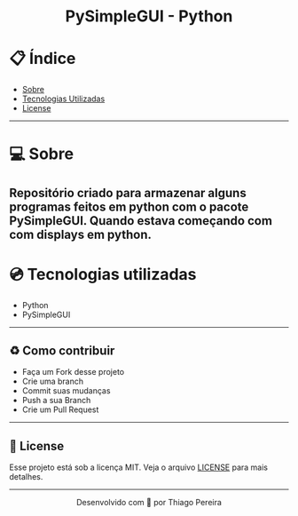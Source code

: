 <h1 align="center">
    <p>PySimpleGUI - Python</p>
</h1>

# :clipboard: Índice

- [Sobre](#sobre)
- [Tecnologias Utilizadas](#tecnologias-utilizadas)
- [License](#license)

---

<a id="sobre">

# :computer: Sobre

Repositório criado para armazenar alguns programas feitos em python com o pacote PySimpleGUI. Quando estava começando com com displays em python.
---

<a id="tecnologias-utilizadas">

# :cd: Tecnologias utilizadas
  
- Python
- PySimpleGUI

---

<a id="contribuir"></a>

## :recycle: Como contribuir

- Faça um Fork desse projeto
- Crie uma branch
- Commit suas mudanças
- Push a sua Branch
- Crie um Pull Request

---
 
<a id="license"><a>

## :memo: License

Esse projeto está sob a licença MIT. Veja o arquivo [LICENSE](LICENSE) para mais detalhes.

---

<p align="center">
    Desenvolvido com 💜 por Thiago Pereira
</p>
